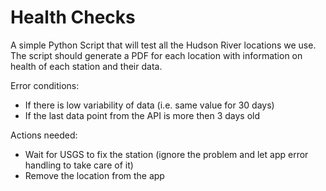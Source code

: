 # Health Checks

A simple Python Script that will test all the Hudson River locations we use. The script should generate a PDF for each location with information on health of each station and their data.

Error conditions:

- If there is low variability of data (i.e. same value for 30 days)
- If the last data point from the API is more then 3 days old

Actions needed:

- Wait for USGS to fix the station (ignore the problem and let app error handling to take care of it)
- Remove the location from the app
